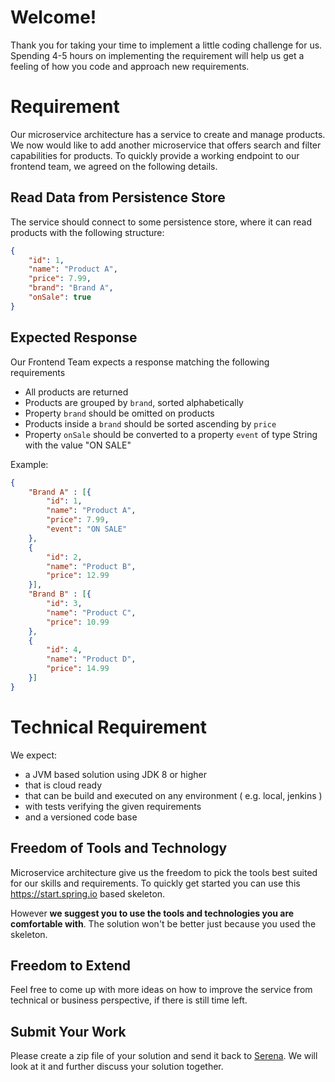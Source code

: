 # Welcome!

Thank you for taking your time to implement a little coding challenge for us. Spending 4-5 hours on implementing the requirement will help us get a feeling of how you code and approach new requirements. 

# Requirement

Our microservice architecture has a service to create and manage products. We now would like to add another microservice that offers search and filter capabilities for products. To quickly provide a working endpoint to our frontend team, we agreed on the following details.

## Read Data from Persistence Store

The service should connect to some persistence store, where it can read products with the following structure:

```JSON
{
	"id": 1,
	"name": "Product A",
	"price": 7.99,
	"brand": "Brand A",
	"onSale": true
}
```

Expected Response
- 
Our Frontend Team expects a response matching the following requirements

- All products are returned
- Products are grouped by `brand`, sorted alphabetically
- Property `brand` should be omitted on products
- Products inside a `brand` should be sorted ascending by `price`
- Property `onSale` should be converted to a property `event` of type String with the value "ON SALE"

Example:

```JSON
{
	"Brand A" : [{
		"id": 1,
		"name": "Product A",
		"price": 7.99,
		"event": "ON SALE"
	},
	{
		"id": 2,
		"name": "Product B",
		"price": 12.99
	}],
	"Brand B" : [{
		"id": 3,
		"name": "Product C",
		"price": 10.99
	},
	{
		"id": 4,
		"name": "Product D",
		"price": 14.99
	}]
}
```

# Technical Requirement  

We expect:  
 - a JVM based solution using JDK 8 or higher
 - that is cloud ready
 - that can be build and executed on any environment ( e.g. local, jenkins )
 - with tests verifying the given requirements 
 - and  a versioned code base

## Freedom of Tools and Technology

Microservice architecture give us the freedom to pick the tools best suited for our skills and requirements.
To quickly get started you can use this https://start.spring.io based skeleton. 

However **we suggest you to use the tools and technologies you are comfortable with**. The solution won't be better just because you used the skeleton. 

## Freedom to Extend
Feel free to come up with more ideas on how to improve the service from technical or business perspective, if there is still time left.

## Submit Your Work
Please create a zip file of your solution and send it back to [Serena](mailto:s.tansil@epages.com). We will look at it and further discuss your solution together.
